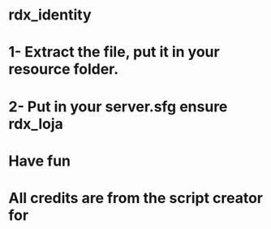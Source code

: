 # rdx_identity

# 1- Extract the file, put it in your resource folder.
# 2- Put in your server.sfg ensure rdx_loja
# Have fun
# All credits are from the script creator for
